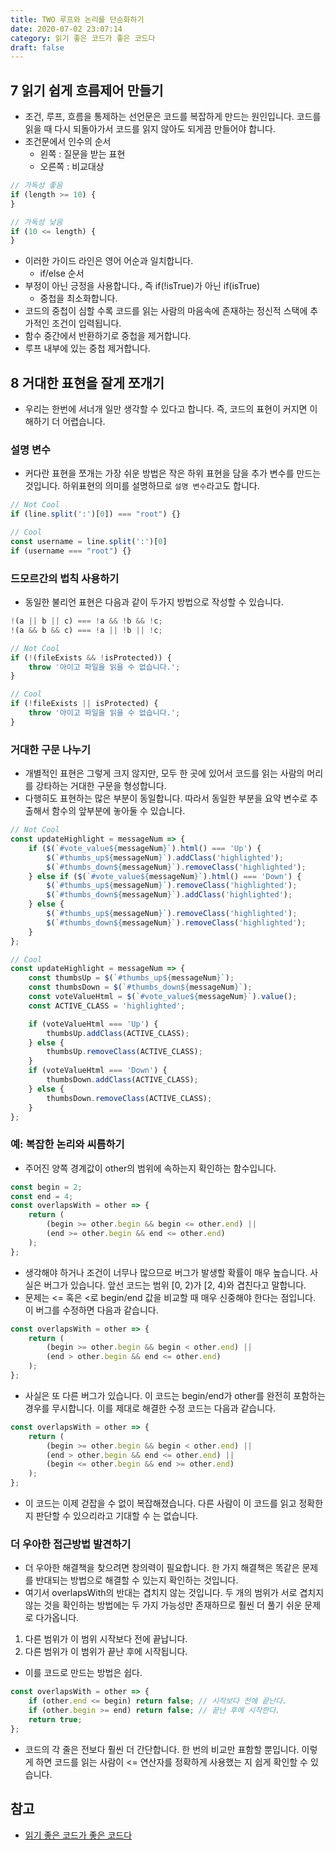 ```yaml
---
title: TWO 루프와 논리를 단순화하기
date: 2020-07-02 23:07:14
category: 읽기 좋은 코드가 좋은 코드다
draft: false
---
```


## 7 읽기 쉽게 흐름제어 만들기

- 조건, 루프, 흐름을 통제하는 선언문은 코드를 복잡하게 만드는 원인입니다. 코드를 읽을 때 다시 되돌아가서 코드를 읽지 않아도 되게끔 만들어야 합니다.
- 조건문에서 인수의 순서
  - 왼쪽 : 질문을 받는 표현
  - 오른쪽 : 비교대상

```javascript
// 가독성 좋음
if (length >= 10) {
}

// 가독성 낮음
if (10 <= length) {
}
```

- 이러한 가이드 라인은 영어 어순과 일치합니다.
  - if/else 순서
- 부정이 아닌 긍정을 사용합니다., 즉 if(!isTrue)가 아닌 if(isTrue)
  - 중첩을 최소화합니다.
- 코드의 중첩이 심할 수록 코드를 읽는 사람의 마음속에 존재하는 정신적 스택에 추가적인 조건이 입력됩니다.
- 함수 중간에서 반환하기로 중첩을 제거합니다.
- 루프 내부에 있는 중첩 제거합니다.

## 8 거대한 표현을 잘게 쪼개기

- 우리는 한번에 서너개 일만 생각할 수 있다고 합니다. 즉, 코드의 표현이 커지면 이해하기 더 어렵습니다.

### 설명 변수

- 커다란 표현을 쪼개는 가장 쉬운 방법은 작은 하위 표현을 담을 추가 변수를 만드는 것입니다. 하위표현의 의미를 설명하므로 `설명 변수`라고도 합니다.

```javascript
// Not Cool
if (line.split(':')[0]) === "root") {}

// Cool
const username = line.split(':')[0]
if (username === "root") {}
```

### 드모르간의 법칙 사용하기

- 동일한 불리언 표현은 다음과 같이 두가지 방법으로 작성할 수 있습니다.

```javascript
!(a || b || c) === !a && !b && !c;
!(a && b && c) === !a || !b || !c;
```

```javascript
// Not Cool
if (!(fileExists && !isProtected)) {
	throw '아이고 파일을 읽을 수 없습니다.';
}

// Cool
if (!fileExists || isProtected) {
	throw '아이고 파일을 읽을 수 없습니다.';
}
```

### 거대한 구문 나누기

- 개별적인 표현은 그렇게 크지 않지만, 모두 한 곳에 있어서 코드를 읽는 사람의 머리를 강타하는 거대한 구문을 형성합니다.
- 다행히도 표현하는 많은 부분이 동일합니다. 따라서 동일한 부분을 요약 변수로 추출해서 함수의 앞부분에 놓아둘 수 있습니다.

```javascript
// Not Cool
const updateHighlight = messageNum => {
	if ($(`#vote_value${messageNum}`).html() === 'Up') {
		$(`#thumbs_up${messageNum}`).addClass('highlighted');
		$(`#thumbs_down${messageNum}`).removeClass('highlighted');
	} else if ($(`#vote_value${messageNum}`).html() === 'Down') {
		$(`#thumbs_up${messageNum}`).removeClass('highlighted');
		$(`#thumbs_down${messageNum}`).addClass('highlighted');
	} else {
		$(`#thumbs_up${messageNum}`).removeClass('highlighted');
		$(`#thumbs_down${messageNum}`).removeClass('highlighted');
	}
};

// Cool
const updateHighlight = messageNum => {
	const thumbsUp = $(`#thumbs_up${messageNum}`);
	const thumbsDown = $(`#thumbs_down${messageNum}`);
	const voteValueHtml = $(`#vote_value${messageNum}`).value();
	const ACTIVE_CLASS = 'highlighted';

	if (voteValueHtml === 'Up') {
		thumbsUp.addClass(ACTIVE_CLASS);
	} else {
		thumbsUp.removeClass(ACTIVE_CLASS);
	}
	if (voteValueHtml === 'Down') {
		thumbsDown.addClass(ACTIVE_CLASS);
	} else {
		thumbsDown.removeClass(ACTIVE_CLASS);
	}
};
```

### 예: 복잡한 논리와 씨름하기

- 주어진 양쪽 경계값이 other의 범위에 속하는지 확인하는 함수입니다.

```javascript
const begin = 2;
const end = 4;
const overlapsWith = other => {
	return (
		(begin >= other.begin && begin <= other.end) ||
		(end >= other.begin && end <= other.end)
	);
};
```

- 생각해야 하거나 조건이 너무나 많으므로 버그가 발생할 확률이 매우 높습니다. 사실은 버그가 있습니다. 앞선 코드는 범위 [0, 2)가 [2, 4)와 겹친다고 말합니다.
- 문제는 <= 혹은 <로 begin/end 값을 비교할 때 매우 신중해야 한다는 점입니다. 이 버그를 수정하면 다음과 같습니다.

```javascript
const overlapsWith = other => {
	return (
		(begin >= other.begin && begin < other.end) ||
		(end > other.begin && end <= other.end)
	);
};
```

- 사실은 또 다른 버그가 있습니다. 이 코드는 begin/end가 other를 완전히 포함하는 경우를 무시합니다. 이를 제대로 해결한 수정 코드는 다음과 같습니다.

```javascript
const overlapsWith = other => {
	return (
		(begin >= other.begin && begin < other.end) ||
		(end > other.begin && end <= other.end) ||
		(begin <= other.begin && end >= other.end)
	);
};
```

- 이 코드는 이제 걷잡을 수 없이 복잡해졌습니다. 다른 사람이 이 코드를 읽고 정확한지 판단할 수 있으리라고 기대할 수 는 없습니다.

### 더 우아한 접근방법 발견하기

- 더 우아한 해결책을 찾으려면 창의력이 필요합니다. 한 가지 해결책은 똑같은 문제를 반대되는 방법으로 해결할 수 있는지 확인하는 것입니다.
- 여기서 overlapsWith의 반대는 겹치지 않는 것입니다. 두 개의 범위가 서로 겹치지 않는 것을 확인하는 방법에는 두 가지 가능성만 존재하므로 훨씬 더 풀기 쉬운 문제로 다가옵니다.

1. 다른 범위가 이 범위 시작보다 전에 끝납니다.
2. 다른 범위가 이 범위가 끝난 후에 시작됩니다.

- 이를 코드로 만드는 방법은 쉽다.

```javascript
const overlapsWith = other => {
	if (other.end <= begin) return false; // 시작보다 전에 끝난다.
	if (other.begin >= end) return false; // 끝난 후에 시작한다.
	return true;
};
```

- 코드의 각 줄은 전보다 훨씬 더 간단합니다. 한 번의 비교만 표함할 뿐입니다. 이렇게 하면 코드를 읽는 사람이 <= 연산자를 정확하게 사용했는 지 쉽게 확인할 수 있습니다.

## 참고

- [읽기 좋은 코드가 좋은 코드다](https://peter-cho.gitbook.io/book/11/undefined-4#one)
